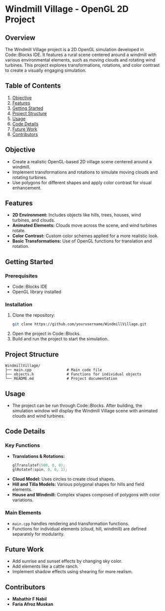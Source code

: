 

# Windmill Village - OpenGL 2D Project

## Overview
The Windmill Village project is a 2D OpenGL simulation developed in Code::Blocks IDE. It features a rural scene centered around a windmill with various environmental elements, such as moving clouds and rotating wind turbines. This project explores transformations, rotations, and color contrast to create a visually engaging simulation.

## Table of Contents
1. [Objective](#objective)
2. [Features](#features)
3. [Getting Started](#getting-started)
4. [Project Structure](#project-structure)
5. [Usage](#usage)
6. [Code Details](#code-details)
7. [Future Work](#future-work)
8. [Contributors](#contributors)

## Objective
- Create a realistic OpenGL-based 2D village scene centered around a windmill.
- Implement transformations and rotations to simulate moving clouds and rotating turbines.
- Use polygons for different shapes and apply color contrast for visual enhancement.

## Features
- **2D Environment:** Includes objects like hills, trees, houses, wind turbines, and clouds.
- **Animated Elements:** Clouds move across the scene, and wind turbines rotate.
- **Color Contrast:** Custom color schemes applied for a more realistic look.
- **Basic Transformations:** Use of OpenGL functions for translation and rotation.

## Getting Started
### Prerequisites
- Code::Blocks IDE
- OpenGL library installed

### Installation
1. Clone the repository:
   ```bash
   git clone https://github.com/yourusername/WindmillVillage.git
   ```
2. Open the project in Code::Blocks.
3. Build and run the project to start the simulation.

## Project Structure
```
WindmillVillage/
├── main.cpp                # Main code file
├── objects.h               # Functions for individual objects
└── README.md               # Project documentation
```

## Usage
- The project can be run through Code::Blocks. After building, the simulation window will display the Windmill Village scene with animated clouds and wind turbines.

## Code Details
### Key Functions
- **Translations & Rotations:**
  ```cpp
  glTranslatef(500, 0, 0);
  glRotatef(spin, 0, 0, 1);
  ```
- **Cloud Model:** Uses circles to create cloud shapes.
- **Hill and Tilla Models:** Various polygonal shapes for hills and field elements.
- **House and Windmill:** Complex shapes composed of polygons with color variations.

### Main Elements
- `main.cpp` handles rendering and transformation functions.
- Functions for individual elements (cloud, hill, windmill) are defined separately for modularity.

## Future Work
- Add sunrise and sunset effects by changing sky color.
- Add elements like a cattle ranch.
- Implement shadow effects using shearing for more realism.

## Contributors
- **Mahathir F Nabil** 
- **Faria Afroz Muskan** 

